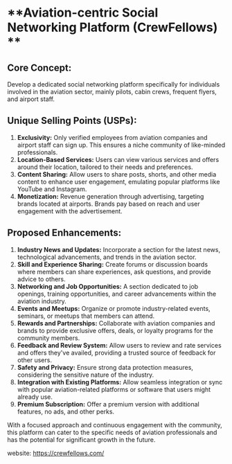 
# **Aviation-centric Social Networking Platform (CrewFellows) **

## **Core Concept:**
Develop a dedicated social networking platform specifically for individuals involved in the aviation sector, mainly pilots, cabin crews, frequent flyers, and airport staff.

## **Unique Selling Points (USPs):**
1. **Exclusivity:** Only verified employees from aviation companies and airport staff can sign up. This ensures a niche community of like-minded professionals.
2. **Location-Based Services:** Users can view various services and offers around their location, tailored to their needs and preferences.
3. **Content Sharing:** Allow users to share posts, shorts, and other media content to enhance user engagement, emulating popular platforms like YouTube and Instagram.
4. **Monetization:** Revenue generation through advertising, targeting brands located at airports. Brands pay based on reach and user engagement with the advertisement.

## **Proposed Enhancements:**
1. **Industry News and Updates:** Incorporate a section for the latest news, technological advancements, and trends in the aviation sector.
2. **Skill and Experience Sharing:** Create forums or discussion boards where members can share experiences, ask questions, and provide advice to others.
3. **Networking and Job Opportunities:** A section dedicated to job openings, training opportunities, and career advancements within the aviation industry.
4. **Events and Meetups:** Organize or promote industry-related events, seminars, or meetups that members can attend.
5. **Rewards and Partnerships:** Collaborate with aviation companies and brands to provide exclusive offers, deals, or loyalty programs for the community members.
6. **Feedback and Review System:** Allow users to review and rate services and offers they've availed, providing a trusted source of feedback for other users.
7. **Safety and Privacy:** Ensure strong data protection measures, considering the sensitive nature of the industry.
8. **Integration with Existing Platforms:** Allow seamless integration or sync with popular aviation-related platforms or software that users might already use.
9. **Premium Subscription:** Offer a premium version with additional features, no ads, and other perks.

With a focused approach and continuous engagement with the community, this platform can cater to the specific needs of aviation professionals and has the potential for significant growth in the future.

website: https://crewfellows.com/
